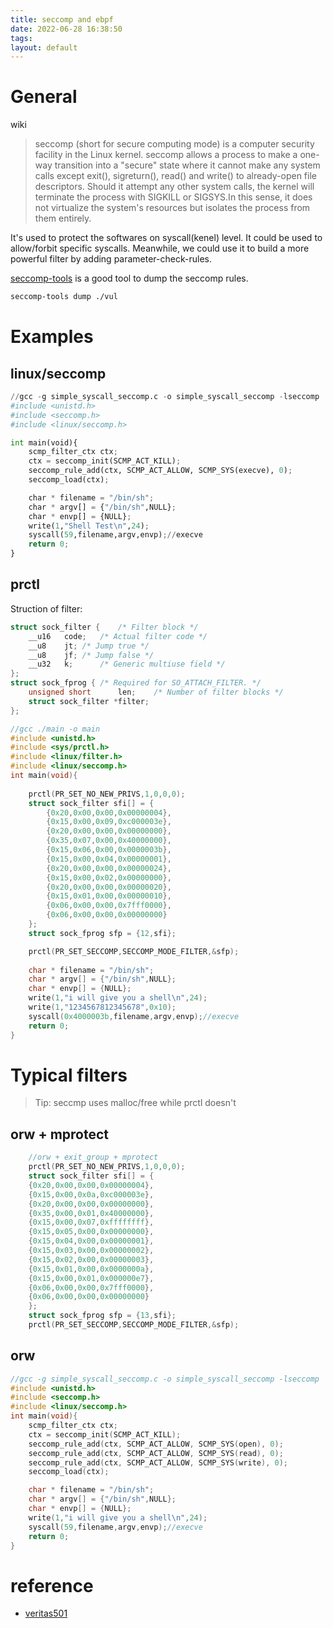 ```yaml
---
title: seccomp and ebpf
date: 2022-06-28 16:38:50
tags:
layout: default
---
```



<!--more-->
# General 
wiki 
> seccomp (short for secure computing mode) is a computer security facility in the Linux kernel. seccomp allows a process to make a one-way transition into a "secure" state where it cannot make any system calls except exit(), sigreturn(), read() and write() to already-open file descriptors. Should it attempt any other system calls, the kernel will terminate the process with SIGKILL or SIGSYS.In this sense, it does not virtualize the system's resources but isolates the process from them entirely.

It's used to protect the softwares on syscall(kenel) level. It could be used to allow/forbit specific syscalls. Meanwhile, we could use it to build a more powerful filter by adding parameter-check-rules.


[seccomp-tools][1] is a good tool to dump the seccomp rules.

```sh
seccomp-tools dump ./vul
```


# Examples

## linux/seccomp
```python
//gcc -g simple_syscall_seccomp.c -o simple_syscall_seccomp -lseccomp
#include <unistd.h>
#include <seccomp.h>
#include <linux/seccomp.h>

int main(void){
	scmp_filter_ctx ctx;
	ctx = seccomp_init(SCMP_ACT_KILL);
	seccomp_rule_add(ctx, SCMP_ACT_ALLOW, SCMP_SYS(execve), 0);
	seccomp_load(ctx);

	char * filename = "/bin/sh";
	char * argv[] = {"/bin/sh",NULL};
	char * envp[] = {NULL};
	write(1,"Shell Test\n",24);
	syscall(59,filename,argv,envp);//execve
	return 0;
}
```

## prctl

Struction of filter:
```c
struct sock_filter {	/* Filter block */
	__u16	code;   /* Actual filter code */
	__u8	jt;	/* Jump true */
	__u8	jf;	/* Jump false */
	__u32	k;      /* Generic multiuse field */
};
struct sock_fprog {	/* Required for SO_ATTACH_FILTER. */
	unsigned short		len;	/* Number of filter blocks */
	struct sock_filter *filter;
};
```

```c
//gcc ./main -o main
#include <unistd.h>
#include <sys/prctl.h>
#include <linux/filter.h>
#include <linux/seccomp.h>
int main(void){
	
	prctl(PR_SET_NO_NEW_PRIVS,1,0,0,0);
	struct sock_filter sfi[] = {
		{0x20,0x00,0x00,0x00000004},
		{0x15,0x00,0x09,0xc000003e},
		{0x20,0x00,0x00,0x00000000},
		{0x35,0x07,0x00,0x40000000},
		{0x15,0x06,0x00,0x0000003b},
		{0x15,0x00,0x04,0x00000001},
		{0x20,0x00,0x00,0x00000024},
		{0x15,0x00,0x02,0x00000000},
		{0x20,0x00,0x00,0x00000020},
		{0x15,0x01,0x00,0x00000010},
		{0x06,0x00,0x00,0x7fff0000},
		{0x06,0x00,0x00,0x00000000}
	};
	struct sock_fprog sfp = {12,sfi};

	prctl(PR_SET_SECCOMP,SECCOMP_MODE_FILTER,&sfp);
	
	char * filename = "/bin/sh";
	char * argv[] = {"/bin/sh",NULL};
	char * envp[] = {NULL};
	write(1,"i will give you a shell\n",24);
	write(1,"1234567812345678",0x10);
	syscall(0x4000003b,filename,argv,envp);//execve
	return 0;
}
```

# Typical filters
> Tip: seccmp uses malloc/free while prctl doesn't

## orw + mprotect
```c
	//orw + exit_group + mprotect
	prctl(PR_SET_NO_NEW_PRIVS,1,0,0,0);
	struct sock_filter sfi[] = {
	{0x20,0x00,0x00,0x00000004},
	{0x15,0x00,0x0a,0xc000003e},
	{0x20,0x00,0x00,0x00000000},
	{0x35,0x00,0x01,0x40000000},
	{0x15,0x00,0x07,0xffffffff},
	{0x15,0x05,0x00,0x00000000},
	{0x15,0x04,0x00,0x00000001},
	{0x15,0x03,0x00,0x00000002},
	{0x15,0x02,0x00,0x00000003},
	{0x15,0x01,0x00,0x0000000a},
	{0x15,0x00,0x01,0x000000e7},
	{0x06,0x00,0x00,0x7fff0000},
	{0x06,0x00,0x00,0x00000000}
	};
	struct sock_fprog sfp = {13,sfi};
	prctl(PR_SET_SECCOMP,SECCOMP_MODE_FILTER,&sfp);
```

## orw
```c
//gcc -g simple_syscall_seccomp.c -o simple_syscall_seccomp -lseccomp
#include <unistd.h>
#include <seccomp.h>
#include <linux/seccomp.h>
int main(void){
	scmp_filter_ctx ctx;
	ctx = seccomp_init(SCMP_ACT_KILL);
	seccomp_rule_add(ctx, SCMP_ACT_ALLOW, SCMP_SYS(open), 0);
	seccomp_rule_add(ctx, SCMP_ACT_ALLOW, SCMP_SYS(read), 0);
	seccomp_rule_add(ctx, SCMP_ACT_ALLOW, SCMP_SYS(write), 0);
	seccomp_load(ctx);

	char * filename = "/bin/sh";
	char * argv[] = {"/bin/sh",NULL};
	char * envp[] = {NULL};
	write(1,"i will give you a shell\n",24);
	syscall(59,filename,argv,envp);//execve
	return 0;
}
```

# reference
- [veritas501][2]


[1]: https://github.com/david942j/seccomp-tools
[2]: https://veritas501.github.io/2018_05_05-seccomp%E5%AD%A6%E4%B9%A0%E7%AC%94%E8%AE%B0/